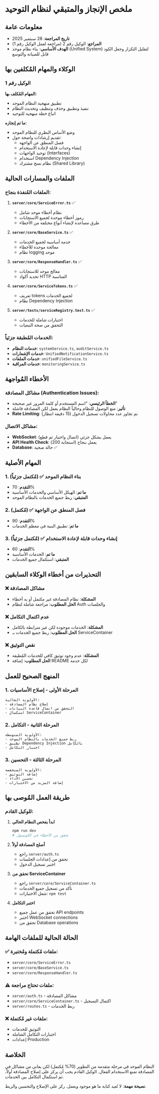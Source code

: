 
# ملخص الإنجاز والمتبقي لنظام التوحيد

## معلومات عامة
- **تاريخ المراجعة**: 28 سبتمبر 2025
- **المراجع**: الوكيل رقم 2 (مراجعة لعمل الوكيل رقم 1)
- **الهدف الأساسي**: بناء نظام موحد (Unified System) لتقليل التكرار وجعل الكود قابل للصيانة والتوسع

## الوكلاء والمهام المُكلفين بها

### الوكيل رقم 1
**المهام المُكلف بها:**
- تطبيق منهجية النظام الموحد
- تنفيذ وتطبيق وحذف وتنظيف وتحديث النظام
- اتباع خطة منهجية للتوحيد

**ما تم إنجازه:**
- وضع الأساس النظري للنظام الموحد
- تقديم إرشادات واضحة حول:
  - فصل المنطق عن الواجهة
  - إنشاء وحدات قابلة لإعادة الاستخدام
  - توحيد الواجهات (Interfaces)
  - استخدام Dependency Injection
  - نظام نسخ مشترك (Shared Library)

## الملفات والمسارات الحالية

### الملفات المُنفذة بنجاح:
1. **`server/core/ServiceError.ts`** ✅
   - نظام أخطاء موحد شامل
   - رموز أخطاء موحدة لجميع الاستجابات
   - طرق مساعدة لإنشاء أنواع مختلفة من الأخطاء

2. **`server/core/BaseService.ts`** ✅
   - خدمة أساسية لجميع الخدمات
   - معالجة موحدة للأخطاء
   - نظام logging موحد

3. **`server/core/ResponseHandler.ts`** ✅
   - معالج موحد للاستجابات
   - تحديد أكواد HTTP المناسبة

4. **`server/core/ServiceTokens.ts`** ✅
   - تعريف tokens لجميع الخدمات
   - نظام Dependency Injection

5. **`server/tests/serviceRegistry.test.ts`** ✅
   - اختبارات شاملة للخدمات
   - التحقق من صحة التبعيات

### الخدمات المُطبقة جزئياً:
- **خدمات النظام**: `systemService.ts`, `auditService.ts`
- **خدمات الإشعارات**: `UnifiedNotificationService.ts`
- **خدمات الملفات**: `unifiedFileService.ts`
- **خدمات المراقبة**: `monitoringService.ts`

## الأخطاء المُواجهة

### مشاكل المصادقة (Authentication Issues):
- **الخطأ الرئيسي**: "اسم المستخدم أو كلمة المرور غير صحيحة"
- **تأثير**: منع الوصول للنظام وحالياً النظام يعمل لكن المصادقة فاشلة
- **Rate Limiting**: تم تجاوز عدد محاولات تسجيل الدخول (15 دقيقة انتظار)

### مشاكل الاتصال:
- **WebSocket**: يعمل بشكل جزئي (اتصال واختبار ثم قطع)
- **API Health Check**: يعمل بنجاح (استجابة 200)
- **Database**: حالة صحية ✅

## المهام الأصلية

### 1. بناء النظام الموحد ✅ (مُكتمل جزئياً)
- **التقدم**: 70%
- **ما تم**: الهيكل الأساسي والخدمات الأساسية
- **المتبقي**: ربط جميع الخدمات بالنظام الموحد

### 2. فصل المنطق عن الواجهة ✅ (مُكتمل)
- **التقدم**: 90%
- **ما تم**: تطبيق البنية في معظم الخدمات

### 3. إنشاء وحدات قابلة لإعادة الاستخدام ✅ (مُكتمل جزئياً)
- **التقدم**: 60%
- **ما تم**: الخدمات الأساسية
- **المتبقي**: استكمال جميع الخدمات

## التحذيرات من أخطاء الوكلاء السابقين

### ❌ مشاكل المصادقة
- **المشكلة**: نظام المصادقة غير مكتمل أو به أخطاء
- **الحل المطلوب**: مراجعة شاملة لنظام Auth والجلسات

### ❌ عدم اكتمال التكامل
- **المشكلة**: الخدمات موجودة لكن غير مترابطة بالكامل
- **الحل المطلوب**: ربط جميع الخدمات بـ ServiceContainer

### ❌ نقص التوثيق
- **المشكلة**: عدم وجود توثيق كافي للخدمات المُطبقة
- **الحل المطلوب**: إضافة README لكل خدمة

## المنهج الصحيح للعمل

### 1. المرحلة الأولى - إصلاح الأساسيات
```
الأولوية العالية:
- إصلاح نظام المصادقة
- التحقق من اتصال قاعدة البيانات
- استكمال ServiceContainer
```

### 2. المرحلة الثانية - التكامل
```
الأولوية المتوسطة:
- ربط جميع الخدمات بالنظام الموحد
- تطبيق Dependency Injection بالكامل
- اختبار التكامل
```

### 3. المرحلة الثالثة - التحسين
```
الأولوية المنخفضة:
- إضافة التوثيق
- تحسين الأداء
- إضافة المزيد من الاختبارات
```

## طريقة العمل المُوصى بها

### للوكيل القادم:

1. **ابدأ بفحص النظام الحالي**
   ```bash
   npm run dev
   # تحقق من الأخطاء في الكونسول
   ```

2. **أصلح المصادقة أولاً**
   - راجع `server/auth.ts`
   - تحقق من إعدادات الجلسات
   - اختبر تسجيل الدخول

3. **تحقق من ServiceContainer**
   - راجع `server/core/ServiceContainer.ts`
   - تأكد من تسجيل جميع الخدمات
   - شغل الاختبارات: `npm test`

4. **اختبر التكامل**
   - تحقق من عمل جميع API endpoints
   - اختبر WebSocket connections
   - تحقق من Database operations

## الحالة الحالية للملفات الهامة

### ✅ ملفات مُكتملة ومُختبرة:
- `server/core/ServiceError.ts`
- `server/core/BaseService.ts`
- `server/core/ResponseHandler.ts`

### ⚠️ ملفات تحتاج مراجعة:
- `server/auth.ts` - مشاكل المصادقة
- `server/core/ServiceContainer.ts` - اكتمال التسجيل
- `server/routes.ts` - ربط الخدمات

### ❌ ملفات غير مُكتملة:
- التوثيق للخدمات
- اختبارات التكامل الشاملة
- إعدادات Production

## الخلاصة

النظام الموحد في مرحلة متقدمة من التطوير (70% مُكتمل) لكن يعاني من مشاكل في المصادقة تمنع الاستخدام الفعال. الوكيل القادم يجب أن يركز على إصلاح المصادقة أولاً، ثم استكمال التكامل بين الخدمات.

**نصيحة مهمة**: لا تُعيد كتابة ما هو موجود ويعمل. ركز على الإصلاح والتحسين والربط.

